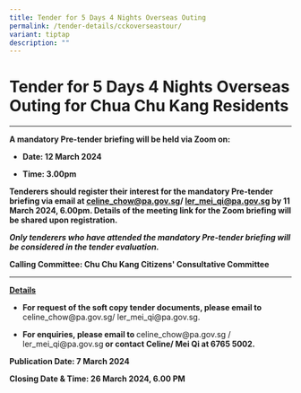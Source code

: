 ```yaml
---
title: Tender for 5 Days 4 Nights Overseas Outing
permalink: /tender-details/cckoverseastour/
variant: tiptap
description: ""
---
```

<h1><strong>Tender for 5 Days 4 Nights Overseas Outing for Chua Chu Kang Residents</strong></h1>
<hr>
<p><strong>A mandatory Pre-tender briefing will be held via Zoom on:</strong>
</p>
<ul data-tight="true" class="tight">
<li>
<p><strong>Date: 12 March 2024</strong>
</p>
</li>
<li>
<p><strong>Time: 3.00pm</strong>
</p>
</li>
</ul>
<p><strong>Tenderers should register their interest for the mandatory Pre-tender briefing via email at <a href="mailto:celine_chow@pa.gov.sg" rel="noopener noreferrer nofollow" target="_blank">celine_chow@pa.gov.sg</a>/ <a href="mailto:ler_mei_qi@pa.gov.sg" rel="noopener noreferrer nofollow" target="_blank">ler_mei_qi@pa.gov.sg</a> by 11 March 2024, 6.00pm. Details of the meeting link for the Zoom briefing will be shared upon registration.</strong>
</p>
<p><strong><em>Only tenderers who have attended the mandatory Pre-tender briefing will be considered in the tender evaluation.</em></strong>
</p>
<p><strong>Calling Committee: Chu Chu Kang Citizens' Consultative Committee</strong>
</p>
<hr>
<p><strong><u>Details</u></strong>
</p>
<ul data-tight="true" class="tight">
<li>
<p><strong>For request of the soft copy tender documents, please email to </strong>
<a rel="noopener noreferrer nofollow" target="_blank">celine_chow@pa.gov.sg</a>/ <a rel="noopener noreferrer nofollow" target="_blank">ler_mei_qi@pa.gov.sg</a>.</p>
</li>
<li>
<p><strong>For enquiries, please email to </strong><a rel="noopener noreferrer nofollow" target="_blank">celine_chow@pa.gov.sg</a> /
<a rel="noopener noreferrer nofollow" target="_blank">ler_mei_qi@pa.gov.sg</a><strong> or contact Celine/ Mei Qi at 6765 5002.</strong>
</p>
</li>
</ul>
<p><strong>Publication Date: 7 March 2024</strong>
</p>
<p><strong>Closing Date &amp; Time: 26 March 2024, 6.00 PM</strong>
</p>
